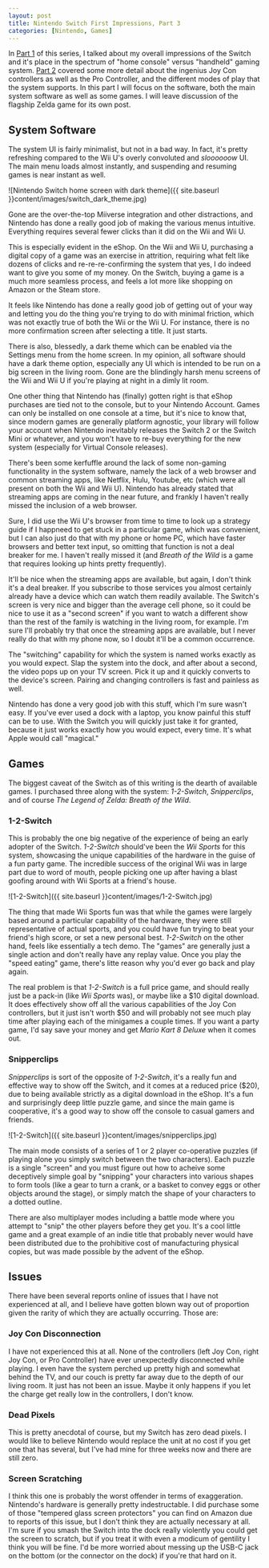 ```yaml
---
layout: post
title: Nintendo Switch First Impressions, Part 3
categories: [Nintendo, Games]
---
```


In [Part 1](https://www.bradwestness.com/2017/03/19/nintendo-switch-first-impressions-part-1) of this series, I talked about my overall impressions of the Switch and it's
place in the spectrum of "home console" versus "handheld" gaming system. [Part 2](https://www.bradwestness.com/2017/03/20/nintendo-switch-first-impressions-part-2) covered some more detail about the ingenius Joy Con controllers as well as the Pro Controller, and the different modes of play that the system supports. In this
part I will focus on the software, both the main system software as well as some games. I will leave discussion of the flagship Zelda game for its own post.

## System Software

The system UI is fairly minimalist, but not in a bad way. In fact, it's pretty refreshing compared to the Wii U's overly convoluted and *sloooooow* UI. The main menu loads almost instantly, and suspending and resuming games is near instant as well.

![Nintendo Switch home screen with dark theme]({{ site.baseurl }}content/images/switch_dark_theme.jpg)

Gone are the over-the-top Miiverse integration and other distractions, and Nintendo has done a really good job of making the various menus intuitive. Everything requires several fewer clicks than it did on the Wii and Wii U.

This is especially evident in the eShop. On the Wii and Wii U, purchasing a digital copy of a game was an exercise in attrition, requiring what felt like dozens of clicks and re-re-re-confirming the system that yes, I do indeed want to give you some of my money. On the Switch, buying a game is a much more seamless process, and feels a lot more like shopping on Amazon or the Steam store.

It feels like Nintendo has done a really good job of getting out of your way and letting you do the thing you're trying to do with minimal friction, which was not exactly true of both the Wii or the Wii U. For instance, there is no more confirmation screen after selecting a title. It just starts.

There is also, blessedly, a dark theme which can be enabled via the Settings menu from the home screen. In my opinion, all software should have a dark theme option, especially any UI which is intended to be run on a big screen in the living room. Gone are the blindingly harsh menu screens of the Wii and Wii U if you're playing at night in a dimly lit room.

One other thing that Nintendo has (finally) gotten right is that eShop purchases are tied not to the console, but to your Nintendo Account. Games can only be installed on one console at a time, but it's nice to know that, since modern games are generally platform agnostic, your library will follow your account when Nintendo inevitably releases the Switch 2 or the Switch Mini or whatever, and you won't have to re-buy everything for the new system (especially for Virtual Console releases).

There's been some kerfuffle around the lack of some non-gaming functionality in the system software, namely the lack of a web browser and common streaming apps, like Netflix, Hulu, Youtube, etc (which were all present on both the Wii and Wii U). Nintendo has already stated that streaming apps are coming in the near future, and frankly I haven't really missed the inclusion of a web browser.

Sure, I did use the Wii U's browser from time to time to look up a strategy guide if I happneed to get stuck in a particular game, which was convenient, but I can also just do that with my phone or home PC, which have faster browsers and better text input, so omitting that function is not a deal breaker for me. I haven't really missed it (and *Breath of the Wild* is a game that requires looking up hints pretty frequently).

It'll be nice when the streaming apps are available, but again, I don't think it's a deal breaker. If you subscribe to those services you almost certainly already have a device which can watch them readily available. The Switch's screen is very nice and bigger than the average cell phone, so it could be nice to use it as a "second screen" if you want to watch a different show than the rest of the family is watching in the living room, for example. I'm sure I'll probably try that once the streaming apps are available, but I never really do that with my phone now, so I doubt it'll be a common occurrence.

The "switching" capability for which the system is named works exactly as you would expect. Slap the system into the dock, and after about a second, the video pops up on your TV screen. Pick it up and it quickly converts to the device's screen. Pairing and changing controllers is fast and painless as well.

Nintendo has done a very good job with this stuff, which I'm sure wasn't easy. If you've ever used a dock with a laptop, you know painful this stuff can be to use. With the Switch you will quickly just take it for granted, because it just works exactly how you would expect, every time. It's what Apple would call "magical."

## Games

The biggest caveat of the Switch as of this writing is the dearth of available games. I purchased three along with the system: *1-2-Switch*, *Snipperclips*, and of course *The Legend of Zelda: Breath of the Wild*.

### 1-2-Switch

This is probably the one big negative of the experience of being an early adopter of the Switch. *1-2-Switch* should've been the *Wii Sports* for this system, showcasing the unique capabilities of the hardware in the guise of a fun party game. The incredible success of the original Wii was in large part due to word of mouth, people picking one up after having a blast goofing around with Wii Sports at a friend's house.

![1-2-Switch]({{ site.baseurl }}content/images/1-2-Switch.jpg)

The thing that made Wii Sports fun was that while the games were largely based around a particular capability of the hardware, they were still representative of actual sports, and you could have fun trying to beat your friend's high score, or set a new personal best. *1-2-Switch* on the other hand, feels like essentially a tech demo. The "games" are generally just a single action and don't really have any replay value. Once you play the "speed eating" game, there's litte reason why you'd ever go back and play again.

The real problem is that *1-2-Switch* is a full price game, and should really just be a pack-in (like *Wii Sports* was), or maybe like a $10 digital download. It does effectively show off all the various capabilities of the Joy Con controllers, but it just isn't worth $50 and will probably not see much play time after playing each of the minigames a couple times. If you want a party game, I'd say save your money and get *Mario Kart 8 Deluxe* when it comes out.

### Snipperclips

*Snipperclips* is sort of the opposite of *1-2-Switch*, it's a really fun and effective way to show off the Switch, and it comes at a reduced price ($20), due to being available strictly as a digital download in the eShop. It's a fun and surprisingly deep little puzzle game, and since the main game is cooperative, it's a good way to show off the console to casual gamers and friends.

![1-2-Switch]({{ site.baseurl }}content/images/snipperclips.jpg)

The main mode consists of a series of 1 or 2 player co-operative puzzles (if playing alone you simply switch between the two characters). Each puzzle is a single "screen" and you must figure out how to acheive some deceptively simple goal by "snipping" your characters into various shapes to form tools (like a gear to turn a crank, or a basket to convey eggs or other objects around the stage), or simply match the shape of your characters to a dotted outline.

There are also multiplayer modes including a battle mode where you attempt to "snip" the other players before they get you. It's a cool little game and a great example of an indie title that probably never would have been distributed due to the prohibitive cost of manufacturing physical copies, but was made possible by the advent of the eShop.

## Issues

There have been several reports online of issues that I have not experienced at all, and I believe have gotten blown way out of proportion given the rarity of which they are actually occurring. Those are:

### Joy Con Disconnection

I have not experienced this at all. None of the controllers (left Joy Con, right Joy Con, or Pro Controller) have ever unexpectedly disconnected while playing. I even have the system perched up pretty high and somewhat behind the TV, and our couch is pretty far away due to the depth of our living room. It just has not been an issue. Maybe it only happens if you let the charge get really low in the controllers, I don't know.

### Dead Pixels

This is pretty anecdotal of course, but my Switch has zero dead pixels. I would like to believe Nintendo would replace the unit at no cost if you get one that has several, but I've had mine for three weeks now and there are still zero.

### Screen Scratching

I think this one is probably the worst offender in terms of exaggeration. Nintendo's hardware is generally pretty indestructable. I did purchase some of those "tempered glass screen protectors" you can find on Amazon due to reports of this issue, but I don't think they are actually necessary at all. I'm sure if you smash the Switch into the dock really violently you could get the screen to scratch, but if you treat it with even a modicum of gentility I think you will be fine. I'd be more worried about messing up the USB-C jack on the bottom (or the connector on the dock) if you're that hard on it.